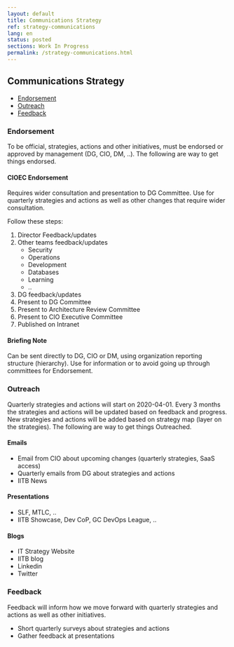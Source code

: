 ```yaml
---
layout: default
title: Communications Strategy
ref: strategy-communications
lang: en
status: posted
sections: Work In Progress
permalink: /strategy-communications.html
---
```


## Communications Strategy

- [Endorsement](#Endorsement)
- [Outreach](#outreach)
- [Feedback](#feedback)

### Endorsement

To be official, strategies, actions and other initiatives, must be endorsed or approved by management (DG, CIO, DM, ..).
The following are way to get things endorsed.

#### CIOEC Endorsement

Requires wider consultation and presentation to DG Committee.
Use for quarterly strategies and actions as well as other changes that require wider consultation.

Follow these steps:

1. Director Feedback/updates
1. Other teams feedback/updates
   - Security
   - Operations
   - Development
   - Databases
   - Learning
   - ..
1. DG feedback/updates
1. Present to DG Committee
1. Present to Architecture Review Committee
1. Present to CIO Executive Committee
1. Published on Intranet

#### Briefing Note

Can be sent directly to DG, CIO or DM, using organization reporting structure (hierarchy).
Use for information or to avoid going up through committees for Endorsement.

### Outreach

Quarterly strategies and actions will start on 2020-04-01.
Every 3 months the strategies and actions will be updated based on feedback and progress.
New strategies and actions will be added based on strategy map (layer on the strategies).
The following are way to get things Outreached.

#### Emails

- Email from CIO about upcoming changes (quarterly strategies, SaaS access)
- Quarterly emails from DG about strategies and actions
- IITB News

#### Presentations

- SLF, MTLC, ..
- IITB Showcase, Dev CoP, GC DevOps League, ..

#### Blogs

- IT Strategy Website
- IITB blog
- Linkedin
- Twitter

### Feedback

Feedback will inform how we move forward with quarterly strategies and actions as well as other initiatives.

- Short quarterly surveys about strategies and actions
- Gather feedback at presentations
